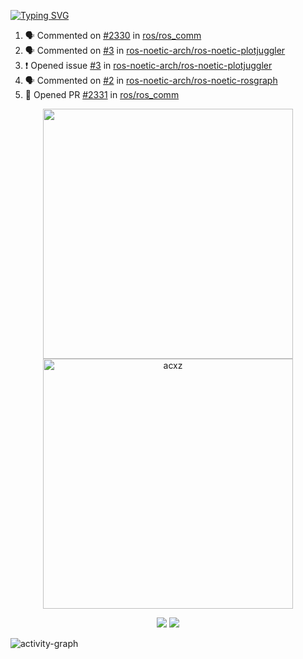 [![Typing SVG](https://readme-typing-svg.herokuapp.com?size=16&color=AFFFA3&multiline=true&height=75&lines=contributing+to+robotics%2Fae%2Fml%2Fgpu;packaging+it+for+archlinux;ricer)](https://git.io/typing-svg)

<!--START_SECTION:activity-->
1. 🗣 Commented on [#2330](https://github.com/ros/ros_comm/issues/2330) in [ros/ros_comm](https://github.com/ros/ros_comm)
2. 🗣 Commented on [#3](https://github.com/ros-noetic-arch/ros-noetic-plotjuggler/issues/3) in [ros-noetic-arch/ros-noetic-plotjuggler](https://github.com/ros-noetic-arch/ros-noetic-plotjuggler)
3. ❗️ Opened issue [#3](https://github.com/ros-noetic-arch/ros-noetic-plotjuggler/issues/3) in [ros-noetic-arch/ros-noetic-plotjuggler](https://github.com/ros-noetic-arch/ros-noetic-plotjuggler)
4. 🗣 Commented on [#2](https://github.com/ros-noetic-arch/ros-noetic-rosgraph/issues/2) in [ros-noetic-arch/ros-noetic-rosgraph](https://github.com/ros-noetic-arch/ros-noetic-rosgraph)
5. 💪 Opened PR [#2331](https://github.com/ros/ros_comm/pull/2331) in [ros/ros_comm](https://github.com/ros/ros_comm)
<!--END_SECTION:activity-->

<p align="center">
  <img width="400em" src=https://github-readme-stats.vercel.app/api?username=acxz&include_all_commits=true&show_icons=true />
  <img width="400em" src="https://github-readme-streak-stats.herokuapp.com/?user=acxz&" alt="acxz" />
</p>

<p align="center">
  <img src=https://github-readme-stats.vercel.app/api/top-langs/?username=acxz&layout=compact />
  <img src=https://github-profile-trophy.vercel.app/?username=acxz&row=2&column=4 />
</p>

![activity-graph](https://github-readme-activity-graph.cyclic.app/graph?username=acxz&theme=aqua)
